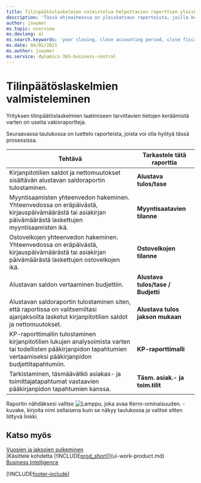 ```yaml
---
title: Tilinpäätöslaskelmien valmistelua helpottavien raporttien yleiskatsaus | Microsoft Docs
description: 'Tässä ohjeaiheessa on yleiskatsaus raporteista, joilla kerätään tietoja yrityksen tilinpäätöslaskelmien laatimista varten tilikautta suljettaessa.'
author: jswymer
ms.topic: overview
ms.devlang: al
ms.search.keywords: 'year closing, close accounting period, close fiscal year, aging, creditor payments, vendor payments, assets, liabilities, equity, analysis, reporting, financial report, business intelligence, BI, Power Bi, KPI'
ms.date: 04/01/2021
ms.author: jswymer
ms.service: dynamics-365-business-central
---
```

# <a name="preparing-closing-statements"></a>Tilinpäätöslaskelmien valmisteleminen
Yrityksen tilinpäätöslaskelmien laatimiseen tarvittavien tietojen keräämistä varten on useita vakioraportteja.

Seuraavassa taulukossa on luettelo raporteista, joista voi olla hyötyä tässä prosessissa.  

| Tehtävä | Tarkastele tätä raporttia |
| --- | --- |
| Kirjanpitotilien saldot ja nettomuutokset sisältävän alustavan saldoraportin tulostaminen. |**Alustava tulos/tase** |
| Myyntisaamisten yhteenvedon hakeminen. Yhteenvedossa on eräpäivästä, kirjauspäivämäärästä tai asiakirjan päivämäärästä laskettujen myyntisaamisten ikä. |**Myyntisaatavien tilanne** |
| Ostovelkojen yhteenvedon hakeminen. Yhteenvedossa on eräpäivästä, kirjauspäivämäärästä tai asiakirjan päivämäärästä laskettujen ostovelkojen ikä. |**Ostovelkojen tilanne** |
| Alustavan saldon vertaaminen budjettiin. |**Alustava tulos/tase / Budjetti** |
| Alustavan saldoraportin tulostaminen siten, että raportissa on valitsemiltasi ajanjaksoilta lasketut kirjanpitotilien saldot ja nettomuutokset. |**Alustava tulos jakson mukaan** |
| KP-raporttimallin tulostaminen kirjanpitotilien lukujen analysoimista varten tai todellisten pääkirjanpidon tapahtumien vertaamiseksi pääkirjanpidon budjettitapahtumiin. |**KP-raporttimalli** |
| Tarkistaminen, täsmäävätkö asiakas- ja toimittajatapahtumat vastaavien pääkirjanpidon tapahtumien kanssa. |**Täsm. asiak.- ja toim.tilit** |

Raportin nähdäksesi valitse ![Lamppu, joka avaa Kerro-ominaisuuden.](media/ui-search/search_small.png "Kerro, mitä haluat tehdä") -kuvake, kirjoita nimi sellaisena kuin se näkyy taulukossa ja valitse sitten liittyvä linkki.

## <a name="see-also"></a>Katso myös
[Vuosien ja jaksojen sulkeminen](year-close-years-periods.md)  
[Käsittele kohdetta [!INCLUDE[prod_short](includes/prod_short.md)]](ui-work-product.md)  
[Business Intelligence](bi.md)


[!INCLUDE[footer-include](includes/footer-banner.md)]

